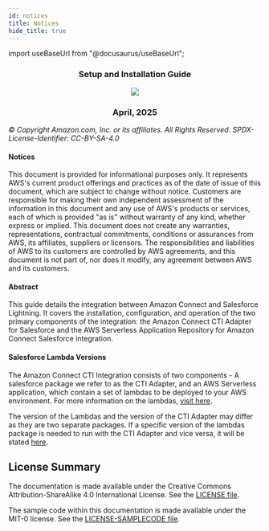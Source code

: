 ```yaml
---
id: notices
title: Notices
hide_title: true
---
```


import useBaseUrl from "@docusaurus/useBaseUrl";

<h3 align="center">Setup and Installation Guide</h3>

<p align="center">
  <img src={useBaseUrl("/img/lightning/image1.png")} />
</p>

<h3 align="center">April, 2025</h3>

*© Copyright Amazon.com, Inc. or its affiliates. All Rights Reserved. SPDX-License-Identifier: CC-BY-SA-4.0*

#### Notices

This document is provided for informational purposes only. It represents
AWS's current product offerings and practices as of the date of issue of
this document, which are subject to change without notice. Customers are
responsible for making their own independent assessment of the
information in this document and any use of AWS's products or services,
each of which is provided "as is" without warranty of any kind, whether
express or implied. This document does not create any warranties,
representations, contractual commitments, conditions or assurances from
AWS, its affiliates, suppliers or licensors. The responsibilities and
liabilities of AWS to its customers are controlled by AWS agreements,
and this document is not part of, nor does it modify, any agreement
between AWS and its customers.

#### Abstract

This guide details the integration between Amazon Connect and Salesforce
Lightning. It covers the installation, configuration, and operation of
the two primary components of the integration: the Amazon Connect CTI
Adapter for Salesforce and the AWS Serverless Application Repository for
Amazon Connect Salesforce integration.

#### Salesforce Lambda Versions

The Amazon Connect CTI Integration consists of two components - A salesforce package we refer to as the CTI Adapter, and an AWS Serverless application, which contain a set of lambdas to be deployed to your AWS environment. For more information on the lambdas, [visit here](https://github.com/amazon-connect/amazon-connect-salesforce-lambda).

The version of the Lambdas and the version of the CTI Adapter may differ as they are two separate packages. If a specific version of the lambdas package is needed to run with the CTI Adapter and vice versa, it will be stated [here](/docs/classic/installation/04-salesforce-lambdas-manual-setup#compatibility-table).

## License Summary

The documentation is made available under the Creative Commons Attribution-ShareAlike 4.0 International License. See the [LICENSE file](https://github.com/amazon-connect/amazon-connect-salesforce-cti/blob/main/LICENSE).

The sample code within this documentation is made available under the MIT-0 license. See the [LICENSE-SAMPLECODE file](https://github.com/amazon-connect/amazon-connect-salesforce-cti/blob/main/LICENSE-SAMPLECODE).

<toc/>
